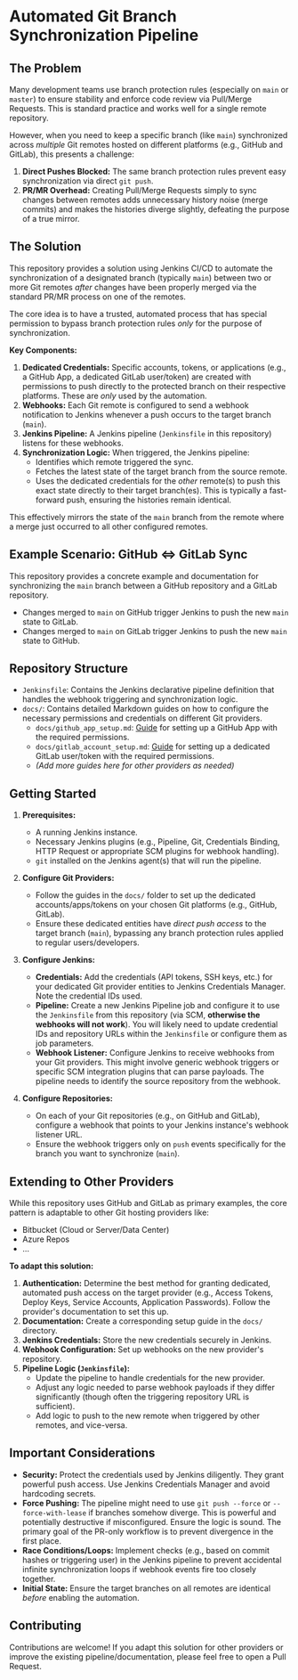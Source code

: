 # Automated Git Branch Synchronization Pipeline

## The Problem

Many development teams use branch protection rules (especially on `main` or `master`) to ensure stability and enforce code review via Pull/Merge Requests. This is standard practice and works well for a single remote repository.

However, when you need to keep a specific branch (like `main`) synchronized across *multiple* Git remotes hosted on different platforms (e.g., GitHub and GitLab), this presents a challenge:

1.  **Direct Pushes Blocked:** The same branch protection rules prevent easy synchronization via direct `git push`.
2.  **PR/MR Overhead:** Creating Pull/Merge Requests simply to sync changes between remotes adds unnecessary history noise (merge commits) and makes the histories diverge slightly, defeating the purpose of a true mirror.

## The Solution

This repository provides a solution using Jenkins CI/CD to automate the synchronization of a designated branch (typically `main`) between two or more Git remotes *after* changes have been properly merged via the standard PR/MR process on one of the remotes.

The core idea is to have a trusted, automated process that has special permission to bypass branch protection rules *only* for the purpose of synchronization.

**Key Components:**

1.  **Dedicated Credentials:** Specific accounts, tokens, or applications (e.g., a GitHub App, a dedicated GitLab user/token) are created with permissions to push directly to the protected branch on their respective platforms. These are *only* used by the automation.
2.  **Webhooks:** Each Git remote is configured to send a webhook notification to Jenkins whenever a push occurs to the target branch (`main`).
3.  **Jenkins Pipeline:** A Jenkins pipeline (`Jenkinsfile` in this repository) listens for these webhooks.
4.  **Synchronization Logic:** When triggered, the Jenkins pipeline:
    * Identifies which remote triggered the sync.
    * Fetches the latest state of the target branch from the source remote.
    * Uses the dedicated credentials for the *other* remote(s) to push this exact state directly to their target branch(es). This is typically a fast-forward push, ensuring the histories remain identical.

This effectively mirrors the state of the `main` branch from the remote where a merge just occurred to all other configured remotes.

## Example Scenario: GitHub <=> GitLab Sync

This repository provides a concrete example and documentation for synchronizing the `main` branch between a GitHub repository and a GitLab repository.

* Changes merged to `main` on GitHub trigger Jenkins to push the new `main` state to GitLab.
* Changes merged to `main` on GitLab trigger Jenkins to push the new `main` state to GitHub.

## Repository Structure

* `Jenkinsfile`: Contains the Jenkins declarative pipeline definition that handles the webhook triggering and synchronization logic.
* `docs/`: Contains detailed Markdown guides on how to configure the necessary permissions and credentials on different Git providers.
    * `docs/github_app_setup.md`: [Guide](docs/github_app_setup.md) for setting up a GitHub App with the required permissions.
    * `docs/gitlab_account_setup.md`: [Guide](docs/gitlab_account_setup.md) for setting up a dedicated GitLab user/token with the required permissions.
    * *(Add more guides here for other providers as needed)*

## Getting Started

1.  **Prerequisites:**
    * A running Jenkins instance.
    * Necessary Jenkins plugins (e.g., Pipeline, Git, Credentials Binding, HTTP Request or appropriate SCM plugins for webhook handling).
    * `git` installed on the Jenkins agent(s) that will run the pipeline.

2.  **Configure Git Providers:**
    * Follow the guides in the `docs/` folder to set up the dedicated accounts/apps/tokens on your chosen Git platforms (e.g., GitHub, GitLab).
    * Ensure these dedicated entities have *direct push access* to the target branch (`main`), bypassing any branch protection rules applied to regular users/developers.

3.  **Configure Jenkins:**
    * **Credentials:** Add the credentials (API tokens, SSH keys, etc.) for your dedicated Git provider entities to Jenkins Credentials Manager. Note the credential IDs used.
    * **Pipeline:** Create a new Jenkins Pipeline job and configure it to use the `Jenkinsfile` from this repository (via SCM, **otherwise the webhooks will not work**). You will likely need to update credential IDs and repository URLs within the `Jenkinsfile` or configure them as job parameters.
    * **Webhook Listener:** Configure Jenkins to receive webhooks from your Git providers. This might involve generic webhook triggers or specific SCM integration plugins that can parse payloads. The pipeline needs to identify the source repository from the webhook.

4.  **Configure Repositories:**
    * On each of your Git repositories (e.g., on GitHub and GitLab), configure a webhook that points to your Jenkins instance's webhook listener URL.
    * Ensure the webhook triggers only on `push` events specifically for the branch you want to synchronize (`main`).

## Extending to Other Providers

While this repository uses GitHub and GitLab as primary examples, the core pattern is adaptable to other Git hosting providers like:

* Bitbucket (Cloud or Server/Data Center)
* Azure Repos
* ...

**To adapt this solution:**

1.  **Authentication:** Determine the best method for granting dedicated, automated push access on the target provider (e.g., Access Tokens, Deploy Keys, Service Accounts, Application Passwords). Follow the provider's documentation to set this up.
2.  **Documentation:** Create a corresponding setup guide in the `docs/` directory.
3.  **Jenkins Credentials:** Store the new credentials securely in Jenkins.
4.  **Webhook Configuration:** Set up webhooks on the new provider's repository.
5.  **Pipeline Logic (`Jenkinsfile`):**
    * Update the pipeline to handle credentials for the new provider.
    * Adjust any logic needed to parse webhook payloads if they differ significantly (though often the triggering repository URL is sufficient).
    * Add logic to push to the new remote when triggered by other remotes, and vice-versa.

## Important Considerations

* **Security:** Protect the credentials used by Jenkins diligently. They grant powerful push access. Use Jenkins Credentials Manager and avoid hardcoding secrets.
* **Force Pushing:** The pipeline might need to use `git push --force` or `--force-with-lease` if branches somehow diverge. This is powerful and potentially destructive if misconfigured. Ensure the logic is sound. The primary goal of the PR-only workflow is to prevent divergence in the first place.
* **Race Conditions/Loops:** Implement checks (e.g., based on commit hashes or triggering user) in the Jenkins pipeline to prevent accidental infinite synchronization loops if webhook events fire too closely together.
* **Initial State:** Ensure the target branches on all remotes are identical *before* enabling the automation.

## Contributing

Contributions are welcome! If you adapt this solution for other providers or improve the existing pipeline/documentation, please feel free to open a Pull Request.
